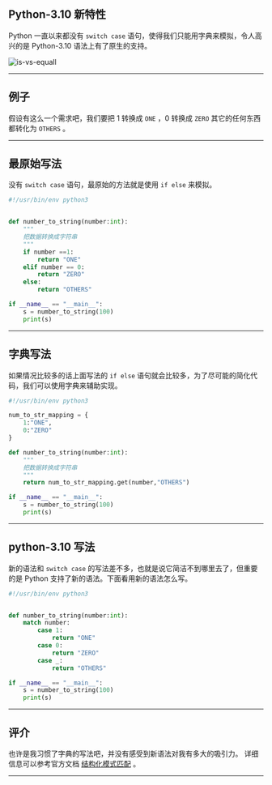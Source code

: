 ## Python-3.10 新特性

Python 一直以来都没有 `switch case` 语句，使得我们只能用字典来模拟，令人高兴的是 Python-3.10  语法上有了原生的支持。

![is-vs-equall](static/2021-01/match-case.jpg)

---

## 例子

假设有这么一个需求吧，我们要把 1 转换成 `ONE` ，0 转换成 `ZERO` 其它的任何东西都转化为 `OTHERS` 。

---

## 最原始写法
没有 `switch case` 语句，最原始的方法就是使用 `if else` 来模拟。
```python
#!/usr/bin/env python3


def number_to_string(number:int):
    """
    把数据转换成字符串
    """
    if number ==1:
        return "ONE"
    elif number == 0:
        return "ZERO"
    else:
        return "OTHERS"

if __name__ == "__main__":
    s = number_to_string(100)
    print(s)
```
---

## 字典写法
如果情况比较多的话上面写法的 `if else` 语句就会比较多，为了尽可能的简化代码，我们可以使用字典来辅助实现。
```python
#!/usr/bin/env python3

num_to_str_mapping = {
    1:"ONE",
    0:"ZERO"
}

def number_to_string(number:int):
    """
    把数据转换成字符串
    """
    return num_to_str_mapping.get(number,"OTHERS")

if __name__ == "__main__":
    s = number_to_string(100)
    print(s)
```

---

## python-3.10 写法
新的语法和 `switch case` 的写法差不多，也就是说它简洁不到哪里去了，但重要的是 Python 支持了新的语法。下面看用新的语法怎么写。
```python
#!/usr/bin/env python3


def number_to_string(number:int):
    match number:
        case 1:
            return "ONE"
        case 0:
            return "ZERO"
        case _:
            return "OTHERS"

if __name__ == "__main__":
    s = number_to_string(100)
    print(s)
```

---


## 评介

也许是我习惯了字典的写法吧，并没有感受到新语法对我有多大的吸引力。 详细信息可以参考官方文档 [结构化模式匹配](https://docs.python.org/3.10/whatsnew/3.10.html#pep-634-structural-pattern-matching) 。

---